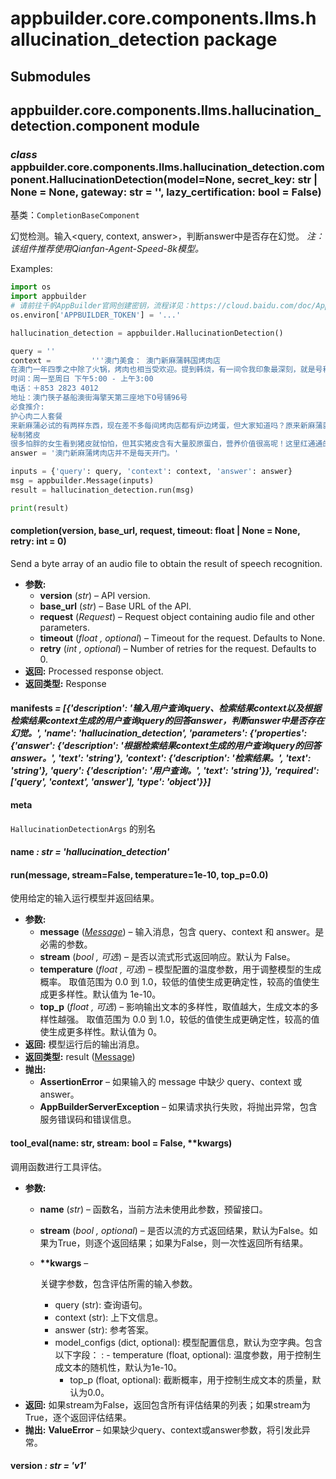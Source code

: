 # appbuilder.core.components.llms.hallucination_detection package

## Submodules

## appbuilder.core.components.llms.hallucination_detection.component module

### *class* appbuilder.core.components.llms.hallucination_detection.component.HallucinationDetection(model=None, secret_key: str | None = None, gateway: str = '', lazy_certification: bool = False)

基类：`CompletionBaseComponent`

幻觉检测。输入<query, context, answer>，判断answer中是否存在幻觉。
 *注：该组件推荐使用Qianfan-Agent-Speed-8k模型。*

Examples:

```python
import os
import appbuilder
# 请前往千帆AppBuilder官网创建密钥，流程详见：https://cloud.baidu.com/doc/AppBuilder/s/Olq6grrt6#1%E3%80%81%E5%88%9B%E5%BB%BA%E5%AF%86%E9%92%A5
os.environ['APPBUILDER_TOKEN'] = '...'

hallucination_detection = appbuilder.HallucinationDetection()

query = ''
context =         '''澳门美食： 澳门新麻蒲韩国烤肉店
在澳门一年四季之中除了火锅，烤肉也相当受欢迎。提到韩烧，有一间令我印象最深刻，就是号称韩国第一的烤肉店－新麻蒲韩国烤肉店，光是韩国的分店便多达四百多间，海外分店更是遍布世界各地，2016年便落户澳门筷子基区，在原本已经食肆林立的地方一起百花齐放！店内的装修跟韩国分店还完度几乎没差，让食客彷如置身于韩国的感觉，还要大赞其抽风系统不俗，离开时身上都不会沾上烤肉味耶！
时间：周一至周日 下午5:00 - 上午3:00
电话：＋853 2823 4012
地址：澳门筷子基船澳街海擎天第三座地下O号铺96号
必食推介:
护心肉二人套餐
来新麻蒲必试的有两样东西，现在差不多每间烤肉店都有炉边烤蛋，但大家知道吗？原来新麻蒲就是炉边烤蛋的开创者，既然是始祖，这已经是个非吃不可的理由！还有一款必试的就是护心肉，即是猪的横隔膜与肝中间的部分，每头猪也只有200克这种肉，非常珍贵，其味道吃起来有种独特的肉香味，跟牛护心肉一样精彩！
秘制猪皮
很多怕胖的女生看到猪皮就怕怕，但其实猪皮含有大量胶原蛋白，营养价值很高呢！这里红通通的猪皮还经过韩国秘制酱汁处理过，会有一点点辣味。烤猪皮的时候也需特别注意火侯，这样吃起来才会有外脆内Q的口感！'''
answer = '澳门新麻蒲烤肉店并不是每天开门。'

inputs = {'query': query, 'context': context, 'answer': answer}
msg = appbuilder.Message(inputs)
result = hallucination_detection.run(msg)

print(result)
```

#### completion(version, base_url, request, timeout: float | None = None, retry: int = 0)

Send a byte array of an audio file to obtain the result of speech recognition.

* **参数:**
  * **version** (*str*) – API version.
  * **base_url** (*str*) – Base URL of the API.
  * **request** (*Request*) – Request object containing audio file and other parameters.
  * **timeout** (*float* *,* *optional*) – Timeout for the request. Defaults to None.
  * **retry** (*int* *,* *optional*) – Number of retries for the request. Defaults to 0.
* **返回:**
  Processed response object.
* **返回类型:**
  Response

#### manifests *= [{'description': '输入用户查询query、检索结果context以及根据检索结果context生成的用户查询query的回答answer，判断answer中是否存在幻觉。', 'name': 'hallucination_detection', 'parameters': {'properties': {'answer': {'description': '根据检索结果context生成的用户查询query的回答answer。', 'text': 'string'}, 'context': {'description': '检索结果。', 'text': 'string'}, 'query': {'description': '用户查询。', 'text': 'string'}}, 'required': ['query', 'context', 'answer'], 'type': 'object'}}]*

#### meta

`HallucinationDetectionArgs` 的别名

#### name *: str* *= 'hallucination_detection'*

#### run(message, stream=False, temperature=1e-10, top_p=0.0)

使用给定的输入运行模型并返回结果。

* **参数:**
  * **message** ([*Message*](appbuilder.core.md#appbuilder.core.message.Message)) – 输入消息，包含 query、context 和 answer。是必需的参数。
  * **stream** (*bool* *,*  *可选*) – 是否以流式形式返回响应。默认为 False。
  * **temperature** (*float* *,*  *可选*) – 模型配置的温度参数，用于调整模型的生成概率。
    取值范围为 0.0 到 1.0，较低的值使生成更确定性，较高的值使生成更多样性。默认值为 1e-10。
  * **top_p** (*float* *,*  *可选*) – 影响输出文本的多样性，取值越大，生成文本的多样性越强。
    取值范围为 0.0 到 1.0，较低的值使生成更确定性，较高的值使生成更多样性。默认值为 0。
* **返回:**
  模型运行后的输出消息。
* **返回类型:**
  result ([Message](appbuilder.core.md#appbuilder.core.message.Message))
* **抛出:**
  * **AssertionError** – 如果输入的 message 中缺少 query、context 或 answer。
  * **AppBuilderServerException** – 如果请求执行失败，将抛出异常，包含服务错误码和错误信息。

#### tool_eval(name: str, stream: bool = False, \*\*kwargs)

调用函数进行工具评估。

* **参数:**
  * **name** (*str*) – 函数名，当前方法未使用此参数，预留接口。
  * **stream** (*bool* *,* *optional*) – 是否以流的方式返回结果，默认为False。如果为True，则逐个返回结果；如果为False，则一次性返回所有结果。
  * **\*\*kwargs** – 

    关键字参数，包含评估所需的输入参数。
    - query (str): 查询语句。
    - context (str): 上下文信息。
    - answer (str): 参考答案。
    - model_configs (dict, optional): 模型配置信息，默认为空字典。包含以下字段：
      : - temperature (float, optional): 温度参数，用于控制生成文本的随机性，默认为1e-10。
        - top_p (float, optional): 截断概率，用于控制生成文本的质量，默认为0.0。
* **返回:**
  如果stream为False，返回包含所有评估结果的列表；如果stream为True，逐个返回评估结果。
* **抛出:**
  **ValueError** – 如果缺少query、context或answer参数，将引发此异常。

#### version *: str* *= 'v1'*
